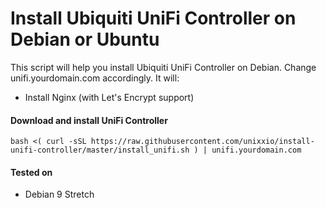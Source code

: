 # Install Ubiquiti UniFi Controller on Debian or Ubuntu

This script will help you install Ubiquiti UniFi Controller on Debian. Change unifi.yourdomain.com accordingly. It will:

* Install Nginx (with Let's Encrypt support)

#### Download and install UniFi Controller

```
bash <( curl -sSL https://raw.githubusercontent.com/unixxio/install-unifi-controller/master/install_unifi.sh ) | unifi.yourdomain.com
```

#### Tested on

* Debian 9 Stretch
